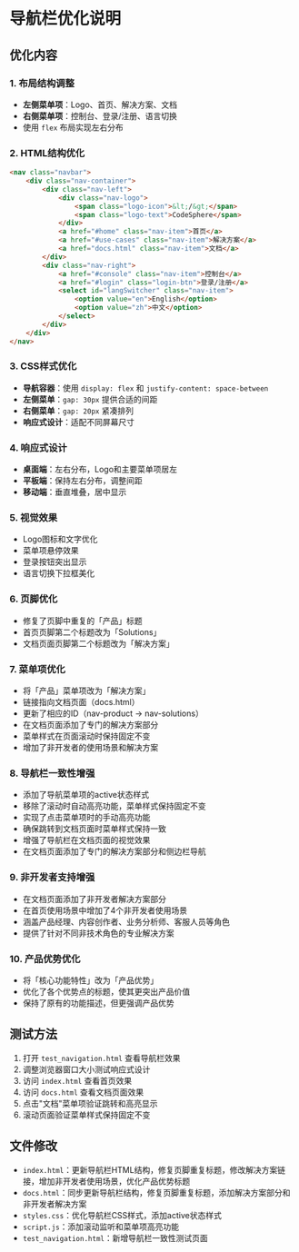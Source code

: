 # 导航栏优化说明

## 优化内容

### 1. 布局结构调整
- **左侧菜单项**：Logo、首页、解决方案、文档
- **右侧菜单项**：控制台、登录/注册、语言切换
- 使用 `flex` 布局实现左右分布

### 2. HTML结构优化
```html
<nav class="navbar">
    <div class="nav-container">
        <div class="nav-left">
            <div class="nav-logo">
                <span class="logo-icon">&lt;/&gt;</span>
                <span class="logo-text">CodeSphere</span>
            </div>
            <a href="#home" class="nav-item">首页</a>
            <a href="#use-cases" class="nav-item">解决方案</a>
            <a href="docs.html" class="nav-item">文档</a>
        </div>
        <div class="nav-right">
            <a href="#console" class="nav-item">控制台</a>
            <a href="#login" class="login-btn">登录/注册</a>
            <select id="langSwitcher" class="nav-item">
                <option value="en">English</option>
                <option value="zh">中文</option>
            </select>
        </div>
    </div>
</nav>
```

### 3. CSS样式优化
- **导航容器**：使用 `display: flex` 和 `justify-content: space-between`
- **左侧菜单**：`gap: 30px` 提供合适的间距
- **右侧菜单**：`gap: 20px` 紧凑排列
- **响应式设计**：适配不同屏幕尺寸

### 4. 响应式设计
- **桌面端**：左右分布，Logo和主要菜单项居左
- **平板端**：保持左右分布，调整间距
- **移动端**：垂直堆叠，居中显示

### 5. 视觉效果
- Logo图标和文字优化
- 菜单项悬停效果
- 登录按钮突出显示
- 语言切换下拉框美化

### 6. 页脚优化
- 修复了页脚中重复的「产品」标题
- 首页页脚第二个标题改为「Solutions」
- 文档页面页脚第二个标题改为「解决方案」

### 7. 菜单项优化
- 将「产品」菜单项改为「解决方案」
- 链接指向文档页面（docs.html）
- 更新了相应的ID（nav-product → nav-solutions）
- 在文档页面添加了专门的解决方案部分
- 菜单样式在页面滚动时保持固定不变
- 增加了非开发者的使用场景和解决方案

### 8. 导航栏一致性增强
- 添加了导航菜单项的active状态样式
- 移除了滚动时自动高亮功能，菜单样式保持固定不变
- 实现了点击菜单项时的手动高亮功能
- 确保跳转到文档页面时菜单样式保持一致
- 增强了导航栏在文档页面的视觉效果
- 在文档页面添加了专门的解决方案部分和侧边栏导航

### 9. 非开发者支持增强
- 在文档页面添加了非开发者解决方案部分
- 在首页使用场景中增加了4个非开发者使用场景
- 涵盖产品经理、内容创作者、业务分析师、客服人员等角色
- 提供了针对不同非技术角色的专业解决方案

### 10. 产品优势优化
- 将「核心功能特性」改为「产品优势」
- 优化了各个优势点的标题，使其更突出产品价值
- 保持了原有的功能描述，但更强调产品优势

## 测试方法
1. 打开 `test_navigation.html` 查看导航栏效果
2. 调整浏览器窗口大小测试响应式设计
3. 访问 `index.html` 查看首页效果
4. 访问 `docs.html` 查看文档页面效果
5. 点击"文档"菜单项验证跳转和高亮显示
6. 滚动页面验证菜单样式保持固定不变

## 文件修改
- `index.html`：更新导航栏HTML结构，修复页脚重复标题，修改解决方案链接，增加非开发者使用场景，优化产品优势标题
- `docs.html`：同步更新导航栏结构，修复页脚重复标题，添加解决方案部分和非开发者解决方案
- `styles.css`：优化导航栏CSS样式，添加active状态样式
- `script.js`：添加滚动监听和菜单项高亮功能
- `test_navigation.html`：新增导航栏一致性测试页面
